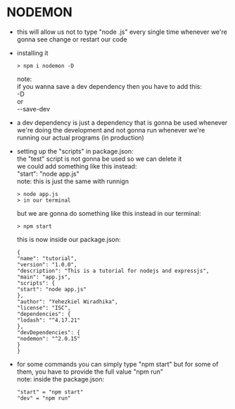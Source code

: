 # NODEMON

- this will allow us not to type
  "node <fileName>.js" every single
  time whenever we're gonna see change
  or restart our code

- installing it

  ```
  > npm i nodemon -D
  ```

  note:
  <br>
  if you wanna save a dev dependency then
  you have to add this:
  <br>
  -D
  <br>
  or
  <br>
  --save-dev

- a dev dependency is just
  a dependency that is gonna be used whenever
  we're doing the development and not
  gonna run whenever we're running
  our actual programs (in production)

- setting up the "scripts"
  in package.json:
  <br>
  the "test" script is not gonna be used
  so we can delete it
  <br>
  we could add something like this
  instead:
  <br>
  "start": "node app.js"
  <br>
  note:
  this is just the same with runnign
  <br>

  ```
  > node app.js
  > in our terminal
  ```

  but we are gonna do something like
  this instead in our terminal:

  ```
  > npm start
  ```

  this is now inside our package.json:

  ```
  {
  "name": "tutorial",
  "version": "1.0.0",
  "description": "This is a tutorial for nodejs and expressjs",
  "main": "app.js",
  "scripts": {
  "start": "node app.js"
  },
  "author": "Yehezkiel Wiradhika",
  "license": "ISC",
  "dependencies": {
  "lodash": "^4.17.21"
  },
  "devDependencies": {
  "nodemon": "^2.0.15"
  }
  }
  ```

- for some commands you can
  simply type "npm start"
  but for some of them, you have
  to provide the full value
  "npm run"
  <br>
  note:
  inside the package.json:
  ```
  "start" = "npm start"
  "dev" = "npm run"
  ```

